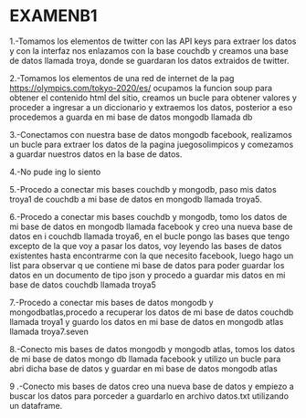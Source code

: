 # EXAMENB1

1.-Tomamos los elementos de twitter con las API keys para extraer los datos y con la interfaz nos enlazamos con la base couchdb 
y creamos una base de datos llamada troya, donde se guardaran los datos extraidos de twitter. 

2.-Tomamos los elementos de una red de internet de la pag https://olympics.com/tokyo-2020/es/ ocupamos la funcion soup para obtener el contenido 
html del sitio, creamos un bucle para obtener valores y proceder a ingresar a un diccionario y extraemos los datos, posterior a eso procedemos a guarda en mi base de datos mongodb llamada db 

3.-Conectamos con nuestra base de datos mongodb facebook, realizamos un bucle para extraer los datos de la pagina juegosolimpicos y comezamos a guardar nuestros datos en la base de datos. 

4.-No pude ing lo siento

5.-Procedo a conectar mis bases couchdb y mongodb, paso mis datos troya1 de couchdb a mi base de datos en mongodb llamada troya5. 

6.-Procedo a conectar mis bases couchdb y mongodb, tomo los datos de mi base de datos en mongodb llamada facebook y 
creo una nueva base de datos en i couchdb llamada troya6, en el bucle pongo las bases que tengo excepto de la que voy a pasar 
los datos, voy leyendo las bases de datos existentes hasta encontrarme con la que necesito facebook, 
luego hago un list para observar q ue contiene mi base de datos para poder guardar los datos en un documento de tipo json y procedo a guardar mis datos en mi base de datos couchdb llamada troya5 

7.-Procedo a conectar mis bases de datos mongodb y mongodbatlas,procedo a recuperar los datos de mi base de datos couchdb llamada troya1 y guardo los datos en mi base de datos en mongodb atlas llamada troya7.seven 

8.-Conecto mis bases de datos mongodb y mongodb atlas, tomos los datos de mi base de datos mongo db llamada facebook y utilizo un bucle para abri dicha base de datos y guardar en mi base de datos mongodb atlas 

9 .-Conecto mis bases de datos creo una nueva base de datos y empiezo a buscar los datos para porceder a guardarlo en archivo datos.txt utilizando un dataframe.
